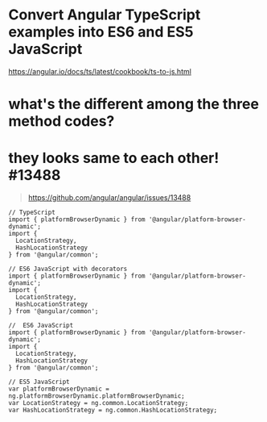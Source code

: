 # Convert Angular TypeScript examples into ES6 and ES5 JavaScript  

https://angular.io/docs/ts/latest/cookbook/ts-to-js.html




# what's the different among the three method codes? 
# they looks same to each other! \#13488  

> https://github.com/angular/angular/issues/13488  

```codes
// TypeScript  
import { platformBrowserDynamic } from '@angular/platform-browser-dynamic';
import {
  LocationStrategy,
  HashLocationStrategy
} from '@angular/common';

// ES6 JavaScript with decorators  
import { platformBrowserDynamic } from '@angular/platform-browser-dynamic';
import {
  LocationStrategy,
  HashLocationStrategy
} from '@angular/common';

//  ES6 JavaScript  
import { platformBrowserDynamic } from '@angular/platform-browser-dynamic';
import {
  LocationStrategy,
  HashLocationStrategy
} from '@angular/common';

// ES5 JavaScript  
var platformBrowserDynamic = ng.platformBrowserDynamic.platformBrowserDynamic;
var LocationStrategy = ng.common.LocationStrategy;
var HashLocationStrategy = ng.common.HashLocationStrategy;

``` 

